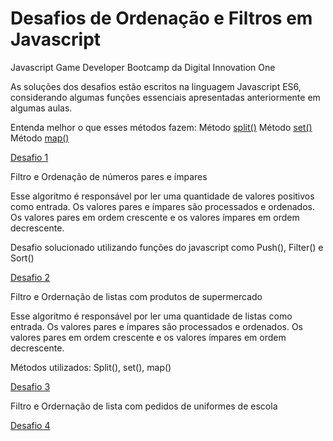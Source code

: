 # Desafios de Ordenação e Filtros em Javascript

Javascript Game Developer Bootcamp da Digital Innovation One

As soluções dos desafios estão escritos na linguagem Javascript ES6, considerando algumas funções essenciais apresentadas anteriormente em algumas aulas.

Entenda melhor o que esses métodos fazem:
Método [split()](https://developer.mozilla.org/pt-BR/docs/Web/JavaScript/Reference/Global_Objects/String/split)
Método [set()](https://developer.mozilla.org/pt-BR/docs/Web/JavaScript/Reference/Global_Objects/Set)
Método [map()](https://developer.mozilla.org/pt-BR/docs/Web/JavaScript/Reference/Global_Objects/Map)

[Desafio 1](1-NumerosOrdenacao.js)

Filtro e Ordenação de números pares e ímpares

Esse algoritmo é responsável por ler uma quantidade de valores positivos como entrada. Os valores pares e ímpares são processados e ordenados. Os valores pares em ordem crescente e os valores ímpares em ordem decrescente.

Desafio solucionado utilizando funções do javascript como Push(), Filter() e Sort()

[Desafio 2](2-ListasOrdenadas.js)

Filtro e Ordernação de listas com produtos de supermercado

Esse algoritmo é responsável por ler uma quantidade de listas como entrada. Os valores pares e ímpares são processados e ordenados. Os valores pares em ordem crescente e os valores ímpares em ordem decrescente.

Métodos utilizados: Split(), set(), map()

[Desafio 3](3-UniformesOrdenados.js)

Filtro e Ordernação de lista com pedidos de uniformes de escola

[Desafio 4]()
